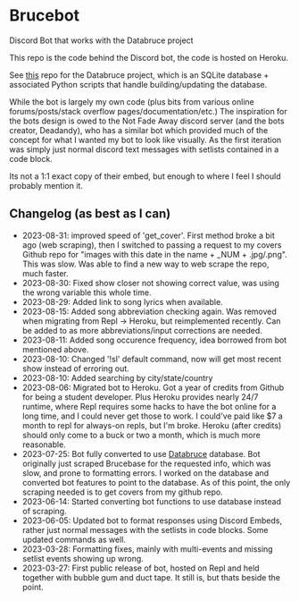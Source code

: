# Brucebot

Discord Bot that works with the Databruce project

This repo is the code behind the Discord bot, the code is hosted on Heroku.

See [this](https://github.com/lilbud/Databruce) repo for the Databruce project, which is an SQLite database + associated Python scripts that handle building/updating the database.

While the bot is largely my own code (plus bits from various online forums/posts/stack overflow pages/documentation/etc.) The inspiration for the bots design is owed to the Not Fade Away discord server (and the bots creator, Deadandy), who has a similar bot which provided much of the concept for what I wanted my bot to look like visually. As the first iteration was simply just normal discord text messages with setlists contained in a code block.

Its not a 1:1 exact copy of their embed, but enough to where I feel I should probably mention it.

## Changelog (as best as I can)

- 2023-08-31: improved speed of 'get_cover'. First method broke a bit ago (web scraping), then I switched to passing a request to my covers Github repo for "images with this date in the name + _NUM + .jpg/.png". This was slow. Was able to find a new way to web scrape the repo, much faster.
- 2023-08-30: Fixed show closer not showing correct value, was using the wrong variable this whole time.
- 2023-08-29: Added link to song lyrics when available.
- 2023-08-15: Added song abbreviation checking again. Was removed when migrating from Repl -> Heroku, but reimplemented recently. Can be added to as more abbreviations/input corrections are needed.
- 2023-08-11: Added song occurence frequency, idea borrowed from bot mentioned above.
- 2023-08-10: Changed '!sl' default command, now will get most recent show instead of erroring out.
- 2023-08-10: Added searching by city/state/country
- 2023-08-06: Migrated bot to Heroku. Got a year of credits from Github for being a student developer. Plus Heroku provides nearly 24/7 runtime, where Repl requires some hacks to have the bot online for a long time, and I could never get those to work. I could've paid like $7 a month to repl for always-on repls, but I'm broke. Heroku (after credits) should only come to a buck or two a month, which is much more reasonable.
- 2023-07-25: Bot fully converted to use [Databruce](https://github.com/lilbud/Databruce) database. Bot originally just scraped Brucebase for the requested info, which was slow, and prone to formatting errors. I worked on the database and converted bot features to point to the database. As of this point, the only scraping needed is to get covers from my github repo.
- 2023-06-14: Started converting bot functions to use database instead of scraping.
- 2023-06-05: Updated bot to format responses using Discord Embeds, rather just normal messages with the setlists in code blocks. Some updated commands as well.
- 2023-03-28: Formatting fixes, mainly with multi-events and missing setlist events showing up wrong.
- 2023-03-27: First public release of bot, hosted on Repl and held together with bubble gum and duct tape. It still is, but thats beside the point.
